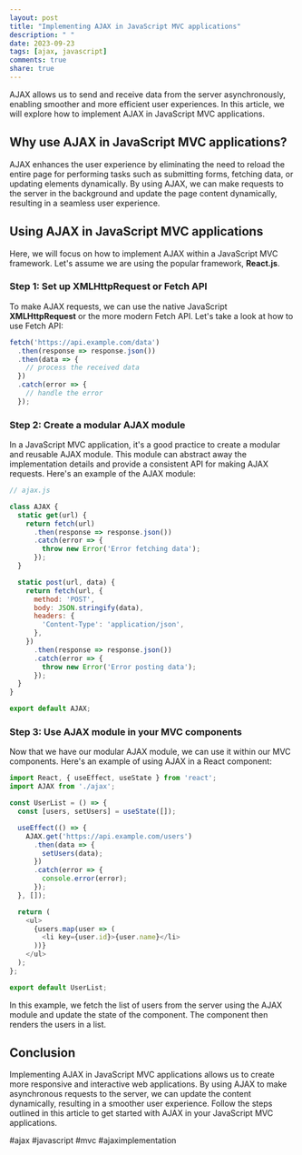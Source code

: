 ```yaml
---
layout: post
title: "Implementing AJAX in JavaScript MVC applications"
description: " "
date: 2023-09-23
tags: [ajax, javascript]
comments: true
share: true
---
```


AJAX allows us to send and receive data from the server asynchronously, enabling smoother and more efficient user experiences. In this article, we will explore how to implement AJAX in JavaScript MVC applications.

## Why use AJAX in JavaScript MVC applications?

AJAX enhances the user experience by eliminating the need to reload the entire page for performing tasks such as submitting forms, fetching data, or updating elements dynamically. By using AJAX, we can make requests to the server in the background and update the page content dynamically, resulting in a seamless user experience.

## Using AJAX in JavaScript MVC applications

Here, we will focus on how to implement AJAX within a JavaScript MVC framework. Let's assume we are using the popular framework, **React.js**.

### Step 1: Set up XMLHttpRequest or Fetch API

To make AJAX requests, we can use the native JavaScript **XMLHttpRequest** or the more modern Fetch API. Let's take a look at how to use Fetch API:

```javascript
fetch('https://api.example.com/data')
  .then(response => response.json())
  .then(data => {
    // process the received data
  })
  .catch(error => {
    // handle the error
  });
```

### Step 2: Create a modular AJAX module

In a JavaScript MVC application, it's a good practice to create a modular and reusable AJAX module. This module can abstract away the implementation details and provide a consistent API for making AJAX requests. Here's an example of the AJAX module:

```javascript
// ajax.js

class AJAX {
  static get(url) {
    return fetch(url)
      .then(response => response.json())
      .catch(error => {
        throw new Error('Error fetching data');
      });
  }

  static post(url, data) {
    return fetch(url, {
      method: 'POST',
      body: JSON.stringify(data),
      headers: {
        'Content-Type': 'application/json',
      },
    })
      .then(response => response.json())
      .catch(error => {
        throw new Error('Error posting data');
      });
  }
}

export default AJAX;
```

### Step 3: Use AJAX module in your MVC components

Now that we have our modular AJAX module, we can use it within our MVC components. Here's an example of using AJAX in a React component:

```javascript
import React, { useEffect, useState } from 'react';
import AJAX from './ajax';

const UserList = () => {
  const [users, setUsers] = useState([]);

  useEffect(() => {
    AJAX.get('https://api.example.com/users')
      .then(data => {
        setUsers(data);
      })
      .catch(error => {
        console.error(error);
      });
  }, []);

  return (
    <ul>
      {users.map(user => (
        <li key={user.id}>{user.name}</li>
      ))}
    </ul>
  );
};

export default UserList;
```

In this example, we fetch the list of users from the server using the AJAX module and update the state of the component. The component then renders the users in a list.

## Conclusion

Implementing AJAX in JavaScript MVC applications allows us to create more responsive and interactive web applications. By using AJAX to make asynchronous requests to the server, we can update the content dynamically, resulting in a smoother user experience. Follow the steps outlined in this article to get started with AJAX in your JavaScript MVC applications.

#ajax #javascript #mvc #ajaximplementation